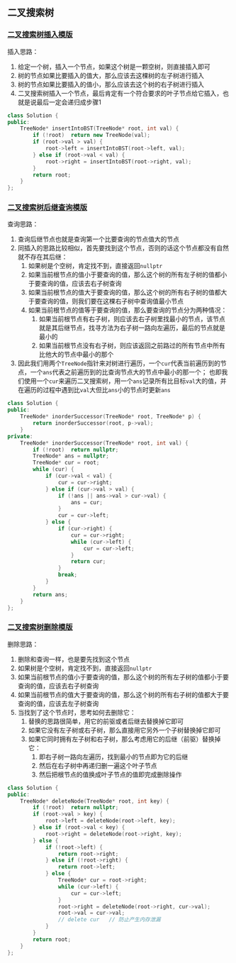 ## 二叉搜索树

### [二叉搜索树插入模版](https://leetcode-cn.com/problems/insert-into-a-binary-search-tree/)

插入思路：

1. 给定一个树，插入一个节点，如果这个树是一颗空树，则直接插入即可
2. 树的节点如果比要插入的值大，那么应该去这棵树的左子树进行插入
3. 树的节点如果比要插入的值小，那么应该去这个树的右子树进行插入
4. 二叉搜索树插入一个节点，最后肯定有一个符合要求的叶子节点给它插入，也就是说最后一定会递归成步骤1

```c++
class Solution {
public:
    TreeNode* insertIntoBST(TreeNode* root, int val) {
        if (!root)  return new TreeNode(val);
        if (root->val > val) {
            root->left = insertIntoBST(root->left, val);
        } else if (root->val < val) {
            root->right = insertIntoBST(root->right, val);
        }
        return root;
    }
};
```

### [二叉搜索树后继查询模版](https://leetcode-cn.com/problems/successor-lcci/)

查询思路：

1. 查询后继节点也就是查询第一个比要查询的节点值大的节点
2. 同插入的思路比较相似，首先要找到这个节点，否则的话这个节点都没有自然就不存在其后继：
   1. 如果树是个空树，肯定找不到，直接返回`nullptr`
   2. 如果当前根节点的值小于要查询的值，那么这个树的所有左子树的值都小于要查询的值，应该去右子树查询
   3. 如果当前根节点的值大于要查询的值，那么这个树的所有右子树的值都大于要查询的值，则我们要在这棵右子树中查询值最小节点
   4. 如果当前根节点的值等于要查询的值，那么要查询的节点分为两种情况：
      1. 如果当前根节点有右子树，则应该去右子树里找最小的节点，该节点就是其后继节点，找寻方法为右子树一路向左遍历，最后的节点就是最小的
      2. 如果当前根节点没有右子树，则应该返回之前路过的所有节点中所有比他大的节点中最小的那个
3. 因此我们用两个`TreeNode`指针来对树进行遍历，一个`cur`代表当前遍历到的节点，一个`ans`代表之前遍历到的比查询节点大的节点中最小的那一个；
   也即我们使用一个`cur`来遍历二叉搜索树，用一个`ans`记录所有比目标`val`大的值，并在遍历的过程中遇到比`val`大但比`ans`小的节点时更新`ans`

```c++
class Solution {
public:
    TreeNode* inorderSuccessor(TreeNode* root, TreeNode* p) {
        return inorderSuccessor(root, p->val);
    }
private:
    TreeNode* inorderSuccessor(TreeNode* root, int val) {
        if (!root)  return nullptr;
        TreeNode* ans = nullptr;
        TreeNode* cur = root;
        while (cur) {
            if (cur->val < val) {
                cur = cur->right;
            } else if (cur->val > val) {
                if (!ans || ans->val > cur->val) {
                    ans = cur;
                }
                cur = cur->left;
            } else {
                if (cur->right) {
                    cur = cur->right;
                    while (cur->left) {
                        cur = cur->left;
                    }
                    return cur;
                }
                break;
            }
        }
        return ans;
    }
};
```

### [二叉搜索树删除模版](https://leetcode-cn.com/problems/delete-node-in-a-bst/)

删除思路：

1. 删除和查询一样，也是要先找到这个节点
2. 如果树是个空树，肯定找不到，直接返回`nullptr`
3. 如果当前根节点的值小于要查询的值，那么这个树的所有左子树的值都小于要查询的值，应该去右子树查询
4. 如果当前根节点的值大于要查询的值，那么这个树的所有右子树的值都大于要查询的值，应该去左子树查询
5. 当找到了这个节点时，思考如何去删除它：
   1. 替换的思路很简单，用它的前驱或者后继去替换掉它即可
   2. 如果它没有左子树或右子树，那么直接用它另外一个子树替换掉它即可
   3. 如果它同时拥有左子树和右子树，那么考虑用它的后继（前驱）替换掉它：
      1. 即右子树一路向左遍历，找到最小的节点即为它的后继
      2. 然后在右子树中再递归删一遍这个叶子节点
      3. 然后把根节点的值换成叶子节点的值即完成删除操作

```c++
class Solution {
public:
    TreeNode* deleteNode(TreeNode* root, int key) {
        if (!root)  return nullptr;
        if (root->val > key) {
            root->left = deleteNode(root->left, key);
        } else if (root->val < key) {
            root->right = deleteNode(root->right, key);
        } else {
            if (!root->left) {
                return root->right;
            } else if (!root->right) {
                return root->left;
            } else {
                TreeNode* cur = root->right;
                while (cur->left) {
                    cur = cur->left;
                }
                root->right = deleteNode(root->right, cur->val);
                root->val = cur->val;
              	// delete cur	// 防止产生内存泄漏
            }
        }
        return root;
    }
};
```

